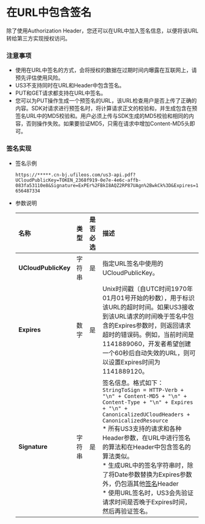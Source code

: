 # 在URL中包含签名

除了使用Authorization Header，您还可以在URL中加入签名信息，以便将该URL转给第三方实现授权访问。

### 注意事项

- 使用在URL中签名的方式，会将授权的数据在过期时间内曝露在互联网上，请预先评估使用风险。
- US3不支持同时在URL和Header中包含签名。
- PUT和GET请求都支持在URL中签名。
- 您可以为PUT操作生成一个预签名的URL，该URL检查用户是否上传了正确的内容。SDK对请求进行预签名时，将计算请求正文的校验和，并生成包含在预签名URL中的MD5校验和。用户必须上传与SDK生成的MD5校验和相同的内容，否则操作失败。如果要验证MD5，只需在请求中增加Content-MD5头即可。

### 签名实现

* 签名示例

  ```https://*****.cn-bj.ufileos.com/us3-api.pdf?UCloudPublicKey=TOKEN_2368f919-0e7e-4e6c-affb-083fa53110e8&Signature=ExPEr%2FBkI8AQZ2RP87UAgn%2BwkCk%3D&Expires=1656487334```

* 参数说明

  | 名称                | 类型<img width=100/> | 是否必选<img width=100/> | 描述                                                         |
  | :------------------ | :------------------- | :----------------------- | :----------------------------------------------------------- |
  | **UCloudPublicKey** | 字符串               | 是                       | 指定URL签名中使用的UCloudPublicKey。                         |
  | **Expires**         | 数字                 | 是                       | Unix时间戳（自UTC时间1970年01月01号开始的秒数），用于标识该URL的超时时间。如果US3接收到该URL请求的时间晚于签名中包含的Expires参数时，则返回请求超时的错误码。例如，当前时间是1141889060，开发者希望创建一个60秒后自动失效的URL，则可以设置Expires时间为1141889120。 |
  | **Signature**       | 字符串               | 是                       | 签名信息。格式如下：<br>```StringToSign = HTTP-Verb + "\n" + Content-MD5 + "\n" +    Content-Type + "\n" + Expires + "\n" +    CanonicalizedUCloudHeaders +    CanonicalizedResource```<br>* 所有US3支持的请求和各种Header参数，在URL中进行签名的算法和在Header中包含签名的算法类似。<br>* 生成URL中的签名字符串时，除了将Date参数替换为Expires参数外，仍包涵其他[签名](https://docs.ucloud.cn/ufile/api/authorization?id=文件管理签名算法)Header<br>* 使用URL签名时，US3会先验证请求时间是否晚于Expires时间，然后再验证签名。 |

